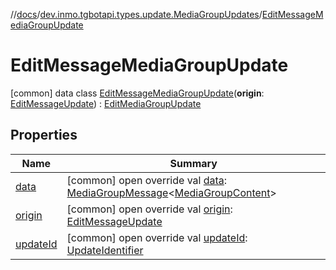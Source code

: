 //[docs](../../../index.md)/[dev.inmo.tgbotapi.types.update.MediaGroupUpdates](../index.md)/[EditMessageMediaGroupUpdate](index.md)



# EditMessageMediaGroupUpdate  
 [common] data class [EditMessageMediaGroupUpdate](index.md)(**origin**: [EditMessageUpdate](../../dev.inmo.tgbotapi.types.update/-edit-message-update/index.md)) : [EditMediaGroupUpdate](../-edit-media-group-update/index.md)   


## Properties  
  
|  Name |  Summary | 
|---|---|
| <a name="dev.inmo.tgbotapi.types.update.MediaGroupUpdates/EditMessageMediaGroupUpdate/data/#/PointingToDeclaration/"></a>[data](data.md)| <a name="dev.inmo.tgbotapi.types.update.MediaGroupUpdates/EditMessageMediaGroupUpdate/data/#/PointingToDeclaration/"></a> [common] open override val [data](data.md): [MediaGroupMessage](../../dev.inmo.tgbotapi.types.message.abstracts/-media-group-message/index.md)<[MediaGroupContent](../../dev.inmo.tgbotapi.types.message.content.abstracts/-media-group-content/index.md)>   <br>|
| <a name="dev.inmo.tgbotapi.types.update.MediaGroupUpdates/EditMessageMediaGroupUpdate/origin/#/PointingToDeclaration/"></a>[origin](origin.md)| <a name="dev.inmo.tgbotapi.types.update.MediaGroupUpdates/EditMessageMediaGroupUpdate/origin/#/PointingToDeclaration/"></a> [common] open override val [origin](origin.md): [EditMessageUpdate](../../dev.inmo.tgbotapi.types.update/-edit-message-update/index.md)   <br>|
| <a name="dev.inmo.tgbotapi.types.update.MediaGroupUpdates/EditMessageMediaGroupUpdate/updateId/#/PointingToDeclaration/"></a>[updateId](update-id.md)| <a name="dev.inmo.tgbotapi.types.update.MediaGroupUpdates/EditMessageMediaGroupUpdate/updateId/#/PointingToDeclaration/"></a> [common] open override val [updateId](update-id.md): [UpdateIdentifier](../../dev.inmo.tgbotapi.types/index.md#%5Bdev.inmo.tgbotapi.types%2FUpdateIdentifier%2F%2F%2FPointingToDeclaration%2F%5D%2FClasslikes%2F625018081)   <br>|

